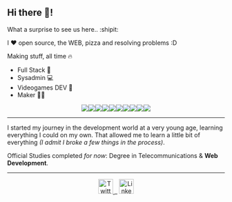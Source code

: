 ## Hi there 👋!
What a surprise to see us here.. :shipit:
 
I :heart: open source, the WEB, pizza and resolving problems :D

Making stuff, all time :fire:

- Full Stack :milky_way:
- Sysadmin :computer:
- Videogames DEV :space_invader:
- Maker :wrench::nut_and_bolt:


<p align="center">
<img src="https://img.shields.io/badge/-Angular-red?style=for-the-badge&logo=angular"/><img src="https://img.shields.io/badge/-TypeScript-red?style=for-the-badge&logo=typescript&color=077fd0"/><img src="https://img.shields.io/badge/-Javascript-yellow?style=for-the-badge&logo=javascript"/><img src="https://img.shields.io/badge/NodeJs--gray?style=for-the-badge&logo=node.js"/><img src="https://img.shields.io/badge/-Nestjs-red?style=for-the-badge&logo=nestjs&color=e0234e"/><img src="https://img.shields.io/badge/-docker-red?style=for-the-badge&logo=docker&color=2496ed&logoColor=white"/><img src="https://img.shields.io/badge/-Java-red?style=for-the-badge&logo=java&color=007396"/><img src="https://img.shields.io/badge/-PHP-red?style=for-the-badge&logo=PHP&color=777BB4&logoColor=white"/><img src="https://img.shields.io/badge/-Vuejs-red?style=for-the-badge&logo=Vue.js&color=4FC08D&logoColor=white"/><img src="https://img.shields.io/badge/-And_more...-red?style=for-the-badge&color=5757B0"/>

</p>

***
I started my journey in the development world at a very young age, learning everything I could on my own. That allowed me to learn a little bit of everything *(I admit I broke a few things in the process)*.

Official Studies completed *for now*:
Degree in Telecommunications & **Web Development**.

***
<p align="center">
<a href="https://twitter.com/juaniman99">
  <img alt="Twitter logo" width="34px" src="https://cdn.jsdelivr.net/npm/simple-icons@v3/icons/twitter.svg" />
</a> 
 _  
<a href="https://www.linkedin.com/in/juan-torres-972b33163/">
  <img alt="Linkedin logo" width="34px" src="https://cdn.jsdelivr.net/npm/simple-icons@v3/icons/linkedin.svg" />
</a>
</p>


